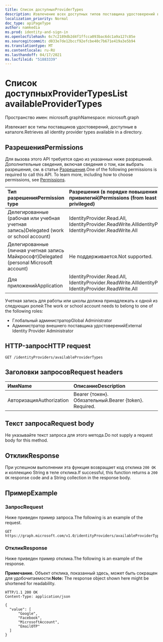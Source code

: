 ```yaml
---
title: Список доступныхProviderTypes
description: Извлечение всех доступных типов поставщика удостоверений в каталоге.
localization_priority: Normal
doc_type: apiPageType
author: namkedia
ms.prod: identity-and-sign-in
ms.openlocfilehash: 6c7c2189db2d4f1ffcca093bac6dc1a9a127c85e
ms.sourcegitcommit: d033e7de12bccf92efcbe40c7b671e419a3e5b94
ms.translationtype: MT
ms.contentlocale: ru-RU
ms.lasthandoff: 04/17/2021
ms.locfileid: "51883339"
---
```

# <a name="list-availableprovidertypes"></a><span data-ttu-id="817f9-103">Список доступныхProviderTypes</span><span class="sxs-lookup"><span data-stu-id="817f9-103">List availableProviderTypes</span></span>

<span data-ttu-id="817f9-104">Пространство имен: microsoft.graph</span><span class="sxs-lookup"><span data-stu-id="817f9-104">Namespace: microsoft.graph</span></span>

<span data-ttu-id="817f9-105">Извлекает все типы поставщиков удостоверений, доступные в каталоге.</span><span class="sxs-lookup"><span data-stu-id="817f9-105">Retrieves all identity provider types available in a directory.</span></span>

## <a name="permissions"></a><span data-ttu-id="817f9-106">Разрешения</span><span class="sxs-lookup"><span data-stu-id="817f9-106">Permissions</span></span>

<span data-ttu-id="817f9-p101">Для вызова этого API требуется одно из указанных ниже разрешений. Дополнительные сведения, включая сведения о том, как выбрать разрешения, см. в статье [Разрешения](/graph/permissions-reference).</span><span class="sxs-lookup"><span data-stu-id="817f9-p101">One of the following permissions is required to call this API. To learn more, including how to choose permissions, see [Permissions](/graph/permissions-reference).</span></span>

|<span data-ttu-id="817f9-109">Тип разрешения</span><span class="sxs-lookup"><span data-stu-id="817f9-109">Permission type</span></span>      | <span data-ttu-id="817f9-110">Разрешения (в порядке повышения привилегий)</span><span class="sxs-lookup"><span data-stu-id="817f9-110">Permissions (from least to most privileged)</span></span>              |
|:--------------------|:---------------------------------------------------------|
|<span data-ttu-id="817f9-111">Делегированные (рабочая или учебная учетная запись)</span><span class="sxs-lookup"><span data-stu-id="817f9-111">Delegated (work or school account)</span></span>|<span data-ttu-id="817f9-112">IdentityProvider.Read.All, IdentityProvider.ReadWrite.All</span><span class="sxs-lookup"><span data-stu-id="817f9-112">IdentityProvider.Read.All, IdentityProvider.ReadWrite.All</span></span>|
|<span data-ttu-id="817f9-113">Делегированные (личная учетная запись Майкрософт)</span><span class="sxs-lookup"><span data-stu-id="817f9-113">Delegated (personal Microsoft account)</span></span>| <span data-ttu-id="817f9-114">Не поддерживается.</span><span class="sxs-lookup"><span data-stu-id="817f9-114">Not supported.</span></span>|
|<span data-ttu-id="817f9-115">Для приложений</span><span class="sxs-lookup"><span data-stu-id="817f9-115">Application</span></span>|<span data-ttu-id="817f9-116">IdentityProvider.Read.All, IdentityProvider.ReadWrite.All</span><span class="sxs-lookup"><span data-stu-id="817f9-116">IdentityProvider.Read.All, IdentityProvider.ReadWrite.All</span></span>|

<span data-ttu-id="817f9-117">Учетная запись для работы или школы должна принадлежать к одной из следующих ролей:</span><span class="sxs-lookup"><span data-stu-id="817f9-117">The work or school account needs to belong to one of the following roles:</span></span>

* <span data-ttu-id="817f9-118">Глобальный администратор</span><span class="sxs-lookup"><span data-stu-id="817f9-118">Global Administrator</span></span>
* <span data-ttu-id="817f9-119">Администратор внешнего поставщика удостоверений</span><span class="sxs-lookup"><span data-stu-id="817f9-119">External Identity Provider Administrator</span></span>

## <a name="http-request"></a><span data-ttu-id="817f9-120">HTTP-запрос</span><span class="sxs-lookup"><span data-stu-id="817f9-120">HTTP request</span></span>

<!-- { "blockType": "ignored" } -->

```http
GET /identityProviders/availableProviderTypes
```

## <a name="request-headers"></a><span data-ttu-id="817f9-121">Заголовки запросов</span><span class="sxs-lookup"><span data-stu-id="817f9-121">Request headers</span></span>

|<span data-ttu-id="817f9-122">Имя</span><span class="sxs-lookup"><span data-stu-id="817f9-122">Name</span></span>|<span data-ttu-id="817f9-123">Описание</span><span class="sxs-lookup"><span data-stu-id="817f9-123">Description</span></span>|
|:---------------|:----------|
|<span data-ttu-id="817f9-124">Авторизация</span><span class="sxs-lookup"><span data-stu-id="817f9-124">Authorization</span></span>|<span data-ttu-id="817f9-p102">Bearer {токен}. Обязательный.</span><span class="sxs-lookup"><span data-stu-id="817f9-p102">Bearer {token}. Required.</span></span>|

## <a name="request-body"></a><span data-ttu-id="817f9-127">Текст запроса</span><span class="sxs-lookup"><span data-stu-id="817f9-127">Request body</span></span>

<span data-ttu-id="817f9-128">Не указывайте текст запроса для этого метода.</span><span class="sxs-lookup"><span data-stu-id="817f9-128">Do not supply a request body for this method.</span></span>

## <a name="response"></a><span data-ttu-id="817f9-129">Отклик</span><span class="sxs-lookup"><span data-stu-id="817f9-129">Response</span></span>

<span data-ttu-id="817f9-130">При успешном выполнении эта функция возвращает код отклика `200 OK` и коллекцию String в теле отклика.</span><span class="sxs-lookup"><span data-stu-id="817f9-130">If successful, this function returns a `200 OK` response code and a String collection in the response body.</span></span>

## <a name="example"></a><span data-ttu-id="817f9-131">Пример</span><span class="sxs-lookup"><span data-stu-id="817f9-131">Example</span></span>

### <a name="request"></a><span data-ttu-id="817f9-132">Запрос</span><span class="sxs-lookup"><span data-stu-id="817f9-132">Request</span></span>

<span data-ttu-id="817f9-133">Ниже приведен пример запроса.</span><span class="sxs-lookup"><span data-stu-id="817f9-133">The following is an example of the request.</span></span>

<!-- {
  "blockType": "request",
  "name": "identityprovider_availableprovidertypes"
}
-->

``` http
GET https://graph.microsoft.com/v1.0/identityProviders/availableProviderTypes
```

### <a name="response"></a><span data-ttu-id="817f9-134">Отклик</span><span class="sxs-lookup"><span data-stu-id="817f9-134">Response</span></span>

<span data-ttu-id="817f9-135">Ниже приведен пример отклика.</span><span class="sxs-lookup"><span data-stu-id="817f9-135">The following is an example of the response.</span></span>

<span data-ttu-id="817f9-136">**Примечание.** Объект отклика, показанный здесь, может быть сокращен для удобочитаемости.</span><span class="sxs-lookup"><span data-stu-id="817f9-136">**Note:** The response object shown here might be shortened for readability.</span></span>

<!-- {
  "blockType": "response",
  "truncated": true,
  "@odata.type": "Collection(Edm.String)"
}
-->

``` http
HTTP/1.1 200 OK
Content-Type: application/json

{
  "value": [
      "Google",
      "Facebook",
      "MicrosoftAccount",
      "EmailOTP"
  ]
}
```
